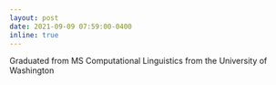 ```yaml
---
layout: post
date: 2021-09-09 07:59:00-0400
inline: true
---
```


Graduated from MS Computational Linguistics from the University of Washington
